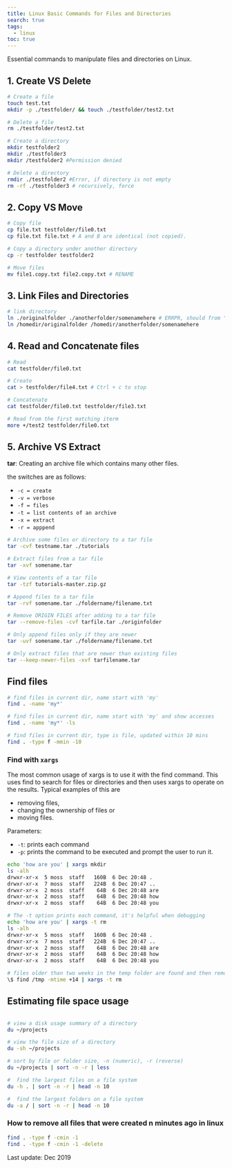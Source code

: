 ```yaml
---
title: Linux Basic Commands for Files and Directories
search: true
tags: 
  - linux
toc: true
---
```


Essential commands to manipulate files and directories on Linux.

## 1. Create VS Delete

```bash
# Create a file
touch test.txt
mkdir -p ./testfolder/ && touch ./testfolder/test2.txt

# Delete a file
rm ./testfolder/test2.txt

# Create a directory
mkdir testfolder2
mkdir ./testfolder3
mkdir /testfolder2 #Permission denied

# Delete a directory
rmdir ./testfolder2 #Error, if directory is not empty
rm -rf ./testfolder3 # recursively, force
```

## 2. Copy VS Move

```bash
# Copy file
cp file.txt testfolder/file0.txt
cp file.txt file.txt # A and B are identical (not copied).

# Copy a directory under another directory
cp -r testfolder testfolder2

# Move files
mv file1.copy.txt file2.copy.txt # RENAME
```

## 3. Link Files and Directories

```bash
# link directory
ln ./originalfolder ./anotherfolder/somenamehere # ERRPR, should from "/" root folder
ln /homedir/originalfolder /homedir/anotherfolder/somenamehere
```

## 4. Read and Concatenate files

```bash
# Read
cat testfolder/file0.txt

# Create
cat > testfolder/file4.txt # Ctrl + c to stop

# Concatenate
cat testfolder/file0.txt testfolder/file3.txt

# Read from the first matching iterm
more +/test2 testfolder/file0.txt
```

## 5. Archive VS Extract

**tar**: Creating an archive file which contains many other files.

the switches are as follows:

- `-c = create`
- `-v = verbose`
- `-f = files`
- `-t = list contents of an archive`
- `-x = extract`
- `-r = apppend`

```bash
# Archive some files or directory to a tar file
tar -cvf testname.tar ./tutorials

# Extract files from a tar file
tar -xvf somename.tar

# View contents of a tar file
tar -tzf tutorials-master.zip.gz

# Append files to a tar file
tar -rvf somename.tar ./foldername/filename.txt

# Remove ORIGIN FILES after adding to a tar file
tar --remove-files -cvf tarfile.tar ./originfolder

# Only append files only if they are newer
tar -uvf somename.tar ./foldername/filename.txt

# Only extract files that are newer than existing files
tar --keep-newer-files -xvf tarfilename.tar
```

## Find files

```bash
# find files in current dir, name start with 'my'
find . -name 'my*'

# find files in current dir, name start with 'my' and show accesses
find . -name 'my*' -ls

# find files in current dir, type is file, updated within 10 mins
find . -type f -mmin -10
```

### Find with `xargs`

The most common usage of xargs is to use it with the find command. This uses find to search for files or directories and then uses xargs to operate on the results. Typical examples of this are

- removing files,
- changing the ownership of files or
- moving files.

Parameters:

- `-t`: prints each command
- `-p`: prints the command to be executed and prompt the user to run it.

```bash
echo 'how are you' | xargs mkdir
ls -alh
drwxr-xr-x  5 moss  staff   160B  6 Dec 20:48 .
drwxr-xr-x  7 moss  staff   224B  6 Dec 20:47 ..
drwxr-xr-x  2 moss  staff    64B  6 Dec 20:48 are
drwxr-xr-x  2 moss  staff    64B  6 Dec 20:48 how
drwxr-xr-x  2 moss  staff    64B  6 Dec 20:48 you

# The -t option prints each command, it's helpful when debugging
echo 'how are you' | xargs -t rm
ls -alh
drwxr-xr-x  5 moss  staff   160B  6 Dec 20:48 .
drwxr-xr-x  7 moss  staff   224B  6 Dec 20:47 ..
drwxr-xr-x  2 moss  staff    64B  6 Dec 20:48 are
drwxr-xr-x  2 moss  staff    64B  6 Dec 20:48 how
drwxr-xr-x  2 moss  staff    64B  6 Dec 20:48 you

# files older than two weeks in the temp folder are found and then remove them
\$ find /tmp -mtime +14 | xargs -t rm
```

## Estimating file space usage

```bash

# view a disk usage summary of a directory
du ~/projects

# view the file size of a directory
du -sh ~/projects

# sort by file or folder size, -n (numeric), -r (reverse) 
du ~/projects | sort -n -r | less

#  find the largest files on a file system
du -h . | sort -n -r | head -n 10

#  find the largest folders on a file system
du -a / | sort -n -r | head -n 10
```

### How to remove all files that were created n minutes ago in linux

```bash
find . -type f -cmin -1
find . -type f -cmin -1 -delete
```

Last update: Dec 2019
